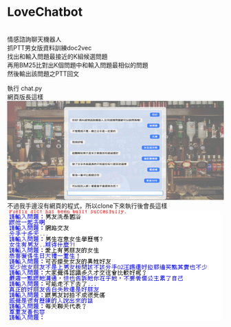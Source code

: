 # LoveChatbot
<br>
情感諮詢聊天機器人<br>
抓PTT男女版資料訓練doc2vec <br>
找出和輸入問題最接近的K組候選問題<br>
再用BM25比對出K個問題中和輸入問題最相似的問題<br>
然後輸出該問題之PTT回文<br>

執行 chat.py<br>
網頁版長這樣<br>
![image](https://github.com/5jlin/LoveChatbot/blob/master/web_version.PNG)
不過我手邊沒有網頁的程式，所以clone下來執行後會長這樣<br>
![image](https://github.com/5jlin/LoveChatbot/blob/master/text_version.PNG)
